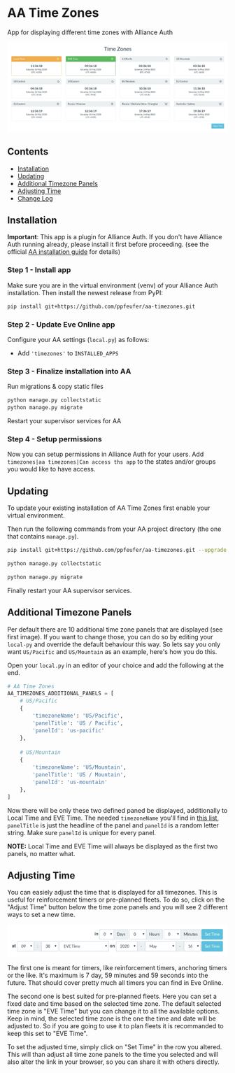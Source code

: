 # AA Time Zones

App for displaying different time zones with Alliance Auth

![Time Zones](timezones/docs/time-zones.jpg)

## Contents

- [Installation](#installation)
- [Updating](#updating)
- [Additional Timezone Panels](#additional-timezone-panels)
- [Adjusting Time](#adjusting-time)
- [Change Log](CHANGELOG.md)

## Installation

**Important**: This app is a plugin for Alliance Auth. If you don't have Alliance Auth running already, please install it first before proceeding. (see the official [AA installation guide](https://allianceauth.readthedocs.io/en/latest/installation/auth/allianceauth/) for details)

### Step 1 - Install app

Make sure you are in the virtual environment (venv) of your Alliance Auth installation. Then install the newest release from PyPI:

```bash
pip install git+https://github.com/ppfeufer/aa-timezones.git
```

### Step 2 - Update Eve Online app

Configure your AA settings (`local.py`) as follows:

- Add `'timezones'` to `INSTALLED_APPS`


### Step 3 - Finalize installation into AA

Run migrations & copy static files

```bash
python manage.py collectstatic
python manage.py migrate
```

Restart your supervisor services for AA

### Step 4 - Setup permissions

Now you can setup permissions in Alliance Auth for your users. Add ``timezones|aa timezones|Can access ths app`` to the states and/or groups you would like to have access.

## Updating

To update your existing installation of AA Time Zones first enable your virtual environment.

Then run the following commands from your AA project directory (the one that contains `manage.py`).

```bash
pip install git+https://github.com/ppfeufer/aa-timezones.git --upgrade
```

```bash
python manage.py collectstatic
```

```bash
python manage.py migrate
```

Finally restart your AA supervisor services.

## Additional Timezone Panels
Per default there are 10 additional time zone panels that are displayed (see first image). If you want to change those, you can do so by editing your `local-py` and override the default behaviour this way. So lets say you only want `US/Pacific` and `US/Mountain` as an example, here's how you do this.

Open your `local.py` in an editor of your choice and add the following at the end.

```python
# AA Time Zones
AA_TIMEZONES_ADDITIONAL_PANELS = [
    # US/Pacific
    {
        'timezoneName': 'US/Pacific',
        'panelTitle': 'US / Pacific',
        'panelId': 'us-pacific'
    },

    # US/Mountain
    {
        'timezoneName': 'US/Mountain',
        'panelTitle': 'US / Mountain',
        'panelId': 'us-mountain'
    },
]
```

Now there will be only these two defined paned be displayed, additionally to Local Time and EVE Time. The needed `timezoneName` you'll find in [this list](https://en.wikipedia.org/wiki/List_of_tz_database_time_zones#List), `panelTitle` is just the headline of the panel and `panelId` is a random letter string. Make sure `panelId` is unique for every panel.

**NOTE:** Local Time and EVE Time will always be displayed as the first two panels, no matter what.

## Adjusting Time

You can easiely adjust the time that is displayed for all timezones. This is useful for reinforcement timers or pre-planned fleets. To do so, click on the "Adjust Time" button below the time zone panels and you will see 2 different ways to set a new time.

![Adjusting Time](timezones/docs/adjust-time.jpg)

The first one is meant for timers, like reinforcement timers, anchoring timers or the like. It's maximum is 7 day, 59 minutes and 59 seconds into the future. That should cover pretty much all timers you can find in Eve Online.

The second one is best suited for pre-planned fleets. Here you can set a fixed date and time based on the selected time zone. The default selected time zone is "EVE Time" but you can change it to all the available options. Keep in mind, the selected time zone is the one the time and date will be adjusted to. So if you are going to use it to plan fleets it is recommanded to keep this set to "EVE Time".

To set the adjusted time, simply click on "Set Time" in the row you altered. This will than adjust all time zone panels to the time you selected and will also alter the link in your browser, so you can share it with others directly.
